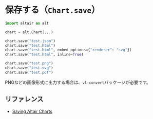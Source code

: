 # 保存する（``Chart.save``）

```python
import altair as alt

chart = alt.Chart(...)

chart.save("test.json")
chart.save("test.html")
chart.save("test.html", embed_options={"renderer": "svg"})
chart.save("test.html", inline=True)

chart.save("test.png")
chart.save("test.svg")
chart.save("test.pdf")
```

PNGなどの画像形式に出力する場合は、``vl-convert``パッケージが必要です。

## リファレンス

- [Saving Altair Charts](https://altair-viz.github.io/user_guide/saving_charts.html)

